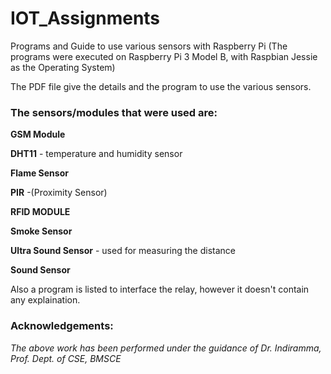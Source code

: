 # IOT_Assignments
Programs and Guide to use various sensors with Raspberry Pi
(The programs were executed on Raspberry Pi 3 Model B, with Raspbian Jessie as the Operating System)

The PDF file give the details and the program to use the various sensors.

### The sensors/modules that were used are:

**GSM Module**

**DHT11** - temperature and humidity sensor

**Flame Sensor**

**PIR** -(Proximity Sensor)

**RFID MODULE**

**Smoke Sensor**

**Ultra Sound Sensor** - used for measuring the distance

**Sound Sensor**

Also a program is listed to interface the relay, however it doesn't contain any explaination.

### Acknowledgements:

*The above work has been performed under the guidance of Dr. Indiramma, Prof. Dept. of CSE, BMSCE*
